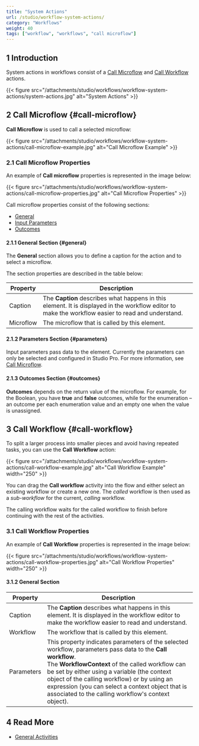 ```yaml
---
title: "System Actions"
url: /studio/workflow-system-actions/
category: "Workflows"
weight: 40
tags: ["workflow", "workflows", "call microflow"]
---
```


## 1 Introduction

System actions in workflows consist of a [Call Microflow](#call-microflow) and [Call Workflow](#call-workflow) actions. 

{{< figure src="/attachments/studio/workflows/workflow-system-actions/system-actions.jpg" alt="System Actions" >}}

## 2 Call Microflow {#call-microflow}

**Call Microflow** is used to call a selected microflow:

{{< figure src="/attachments/studio/workflows/workflow-system-actions/call-microflow-example.jpg" alt="Call Microflow Example" >}}

### 2.1 Call Microflow Properties

An example of **Call microflow** properties is represented in the image below:

{{< figure src="/attachments/studio/workflows/workflow-system-actions/call-microflow-properties.jpg" alt="Call Microflow Properties" >}}

Call microflow properties consist of the following sections:

* [General](#general)
* [Input Parameters](#parameters)
* [Outcomes](#outcomes)

#### 2.1.1 General Section {#general}

The **General** section allows you to define a caption for the action and to select a microflow.  

The section properties are described in the table below:

| Property  | Description                                                  |
| --------- | ------------------------------------------------------------ |
| Caption   | The **Caption** describes what happens in this element. It is displayed in the workflow editor to make the workflow easier to read and understand. |
| Microflow | The microflow that is called by this element.                |

#### 2.1.2 Parameters Section {#parameters}

Input parameters pass data to the element. Currently the parameters can only be selected and configured in Studio Pro. For more information, see [Call Microflow](/refguide/call-microflow/).

#### 2.1.3 Outcomes Section {#outcomes}

**Outcomes** depends on the return value of the microflow. For example, for the Boolean, you have **true** and **false** outcomes, while for the enumeration – an outcome per each enumeration value and an empty one when the value is unassigned. 

## 3 Call Workflow {#call-workflow}

To split a larger process into smaller pieces and avoid having repeated tasks, you can use the **Call Workflow** action:

{{< figure src="/attachments/studio/workflows/workflow-system-actions/call-workflow-example.jpg" alt="Call Workflow Example" width="250" >}}

You can drag the **Call workflow** activity into the flow and either select an existing workflow or create a new one. The *called* workflow is then used as a *sub-workflow* for the current, *calling* workflow.   

The calling workflow waits for the called workflow to finish before continuing with the rest of the activities. 

### 3.1 Call Workflow Properties

An example of **Call Workflow** properties is represented in the image below:

{{< figure src="/attachments/studio/workflows/workflow-system-actions/call-workflow-properties.jpg" alt="Call Workflow Properties" width="250"  >}}

#### 3.1.2 General Section

| Property   | Description                                                  |
| ---------- | ------------------------------------------------------------ |
| Caption    | The **Caption** describes what happens in this element. It is displayed in the workflow editor to make the workflow easier to read and understand. |
| Workflow   | The workflow that is called by this element.                 |
| Parameters | This property indicates parameters of the selected workflow, parameters pass data to the **Call workflow**. <br />The **WorkflowContext** of the called workflow can be set by either using a variable (the context object of the calling workflow) or by using an expression (you can select a context object that is associated to the calling workflow's context object). |

## 4 Read More

* [General Activities](/studio/workflows-general-activities/)
